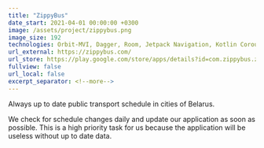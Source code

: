```yaml
---
title: "ZippyBus"
date_start: 2021-04-01 00:00:00 +0300
image: /assets/project/zippybus.png
image_size: 192
technologies: Orbit-MVI, Dagger, Room, Jetpack Navigation, Kotlin Coroutines/Flow, WorkManager, Retrofit, Moshi, FCM
url_external: https://zippybus.com/
url_store: https://play.google.com/store/apps/details?id=com.zippybus.zippybus
fullview: false
url_local: false
excerpt_separator: <!--more-->
---
```

Always up to date public transport schedule in cities of Belarus.

We check for schedule changes daily and update our application as soon as possible. This is a high priority task for us because the application will be useless without up to date data.